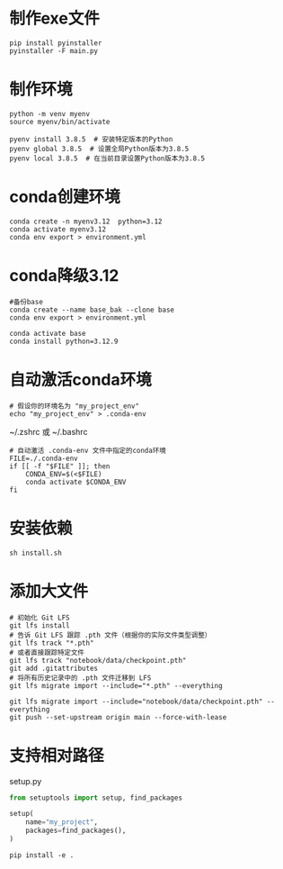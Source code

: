 
# 制作exe文件
```shell
pip install pyinstaller 
pyinstaller -F main.py 
```

# 制作环境
```shell
python -m venv myenv 
source myenv/bin/activate

pyenv install 3.8.5  # 安装特定版本的Python
pyenv global 3.8.5  # 设置全局Python版本为3.8.5
pyenv local 3.8.5  # 在当前目录设置Python版本为3.8.5
```



# conda创建环境
```shell
conda create -n myenv3.12  python=3.12
conda activate myenv3.12
conda env export > environment.yml
```

# conda降级3.12
```shell
#备份base
conda create --name base_bak --clone base 
conda env export > environment.yml

conda activate base
conda install python=3.12.9

```

# 自动激活conda环境
```shell
# 假设你的环境名为 "my_project_env"
echo "my_project_env" > .conda-env
```

 ~/.zshrc 或 ~/.bashrc
```shell
# 自动激活 .conda-env 文件中指定的conda环境
FILE=./.conda-env
if [[ -f "$FILE" ]]; then
    CONDA_ENV=$(<$FILE)
    conda activate $CONDA_ENV
fi
```

# 安装依赖
```shell
sh install.sh
```

# 添加大文件
```shell
# 初始化 Git LFS
git lfs install
# 告诉 Git LFS 跟踪 .pth 文件（根据你的实际文件类型调整）
git lfs track "*.pth"
# 或者直接跟踪特定文件
git lfs track "notebook/data/checkpoint.pth"
git add .gitattributes
# 将所有历史记录中的 .pth 文件迁移到 LFS
git lfs migrate import --include="*.pth" --everything

git lfs migrate import --include="notebook/data/checkpoint.pth" --everything
git push --set-upstream origin main --force-with-lease
```

# 支持相对路径

setup.py
```python
from setuptools import setup, find_packages

setup(
    name="my_project",
    packages=find_packages(),
)
```

```shell
pip install -e .
```